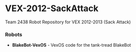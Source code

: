 VEX-2012-SackAttack
===================

Team 2438 Robot Repository for VEX 2012-2013 (Sack Attack)

### Robots ###
 * **BlakeBot-VexOS** - VexOS code for the tank-tread BlakeBot
